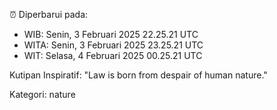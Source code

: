 ⏰ Diperbarui pada:
- WIB: Senin, 3 Februari 2025 22.25.21 UTC
- WITA: Senin, 3 Februari 2025 23.25.21 UTC
- WIT: Selasa, 4 Februari 2025 00.25.21 UTC

Kutipan Inspiratif:
"Law is born from despair of human nature."


Kategori: nature

